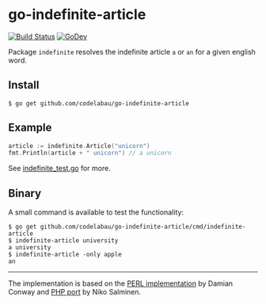 # go-indefinite-article

[![Build Status](https://github.com/codelabau/go-indefinite-article/workflows/Go/badge.svg)][build]
[![GoDev](https://img.shields.io/static/v1?label=godev&message=reference&color=00add8)][godev]

Package `indefinite` resolves the indefinite article `a` or `an` for a given english word.

## Install

```
$ go get github.com/codelabau/go-indefinite-article
```

## Example

```go
article := indefinite.Article("unicorn")
fmt.Println(article + " unicorn") // a unicorn
```
See [indefinite_test.go][test] for more.

## Binary

A small command is available to test the functionality:

```
$ go get github.com/codelabau/go-indefinite-article/cmd/indefinite-article
$ indefinite-article university
a university
$ indefinite-article -only apple
an
```

---

The implementation is based on the [PERL implementation][perl] by Damian Conway
and [PHP port][php] by Niko Salminen.

[perl]: https://metacpan.org/pod/Lingua::EN::Inflect#Selecting-indefinite-articles
[php]: https://github.com/Kaivosukeltaja/php-indefinite-article
[test]: ./indefinite_test.go
[build]: https://github.com/codelabau/go-indefinite-article/actions?query=workflow%3AGo
[godev]: https://pkg.go.dev/github.com/codelabau/go-indefinite-article
